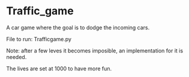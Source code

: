 # Traffic_game
A car game where the goal is to dodge the incoming cars.

File to run: Trafficgame.py

Note: after a few leves it becomes imposible, an implementation for it is needed.

The lives are set at 1000 to have more fun.
